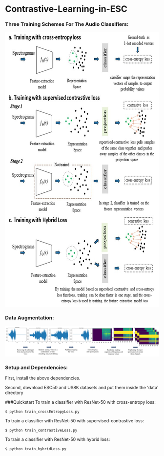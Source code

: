 # Contrastive-Learning-in-ESC
<h3> Three Training Schemes For The Audio Classifiers: </h3>


<p align="center"><img src="resources/overview.jpg" alt="overview of our three models" height="900"></p>

<h3> Data Augmentation: </h3>
<img src="resources/data_augmentation.jpg" alt="data augmentation process">

### Setup and Dependencies:
First, install the above dependencies.

Second, download ESC50 and US8K datasets and put them inside the 'data' directory

###Quickstart
To train a classifier with ResNet-50 with cross-entropy loss:
```
$ python train_crossEntropyLoss.py
```
To train a classifier with ResNet-50 with supervised-contrastive loss:
```
$ python train_contrastiveLoss.py
```
To train a classifier with ResNet-50 with hybrid loss:
```
$ python train_hybridLoss.py
```
